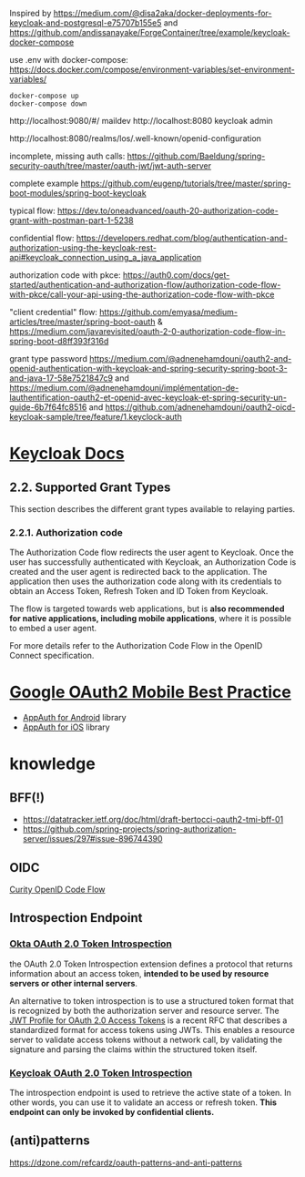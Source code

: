 Inspired by 
https://medium.com/@disa2aka/docker-deployments-for-keycloak-and-postgresql-e75707b155e5
and https://github.com/andissanayake/ForgeContainer/tree/example/keycloak-docker-compose

use .env with docker-compose: https://docs.docker.com/compose/environment-variables/set-environment-variables/

```
docker-compose up
docker-compose down
```

http://localhost:9080/#/ maildev
http://localhost:8080 keycloak admin


http://localhost:8080/realms/los/.well-known/openid-configuration

incomplete, missing auth calls: https://github.com/Baeldung/spring-security-oauth/tree/master/oauth-jwt/jwt-auth-server


complete example https://github.com/eugenp/tutorials/tree/master/spring-boot-modules/spring-boot-keycloak


typical flow: https://dev.to/oneadvanced/oauth-20-authorization-code-grant-with-postman-part-1-5238


confidential flow: https://developers.redhat.com/blog/authentication-and-authorization-using-the-keycloak-rest-api#keycloak_connection_using_a_java_application


authorization code with pkce: https://auth0.com/docs/get-started/authentication-and-authorization-flow/authorization-code-flow-with-pkce/call-your-api-using-the-authorization-code-flow-with-pkce  


"client credential" flow: https://github.com/emyasa/medium-articles/tree/master/spring-boot-oauth & https://medium.com/javarevisited/oauth-2-0-authorization-code-flow-in-spring-boot-d8ff393f316d


grant type password https://medium.com/@adnenehamdouni/oauth2-and-openid-authentication-with-keycloak-and-spring-security-spring-boot-3-and-java-17-58e7521847c9 and https://medium.com/@adnenehamdouni/implémentation-de-lauthentification-oauth2-et-openid-avec-keycloak-et-spring-security-un-guide-6b7f64fc8516 and https://github.com/adnenehamdouni/oauth2-oicd-keycloak-sample/tree/feature/1.keyclock-auth

# [Keycloak Docs](https://www.keycloak.org/docs/latest/securing_apps/#supported-grant-types)

## 2.2. Supported Grant Types

This section describes the different grant types available to relaying parties.

### 2.2.1. Authorization code

The Authorization Code flow redirects the user agent to Keycloak. Once the user has successfully authenticated with Keycloak, an Authorization Code is created and the user agent is redirected back to the application. The application then uses the authorization code along with its credentials to obtain an Access Token, Refresh Token and ID Token from Keycloak.

The flow is targeted towards web applications, but is **also recommended for native applications, including mobile applications**, where it is possible to embed a user agent.

For more details refer to the Authorization Code Flow in the OpenID Connect specification.

# [Google OAuth2 Mobile Best Practice](https://developers.google.com/identity/protocols/oauth2/native-app)

- [AppAuth for Android](https://openid.github.io/AppAuth-Android/) library
- [AppAuth for iOS](https://openid.github.io/AppAuth-iOS/) library

# knowledge

## BFF(!)

- https://datatracker.ietf.org/doc/html/draft-bertocci-oauth2-tmi-bff-01
- https://github.com/spring-projects/spring-authorization-server/issues/297#issue-896744390

## OIDC

[Curity OpenID Code Flow](https://curity.io/resources/learn/openid-code-flow/)

## Introspection Endpoint

### [Okta OAuth 2.0 Token Introspection](https://www.oauth.com/oauth2-servers/token-introspection-endpoint/)

the OAuth 2.0 Token Introspection extension defines a protocol that returns information about an access token, **intended to be used by resource servers or other internal servers**.

An alternative to token introspection is to use a structured token format that is recognized by both the authorization server and resource server. The [JWT Profile for OAuth 2.0 Access Tokens](https://datatracker.ietf.org/doc/html/rfc9068) is a recent RFC that describes a standardized format for access tokens using JWTs. This enables a resource server to validate access tokens without a network call, by validating the signature and parsing the claims within the structured token itself.

### [Keycloak OAuth 2.0 Token Introspection](https://www.keycloak.org/docs/latest/securing_apps/#_token_introspection_endpoint)

The introspection endpoint is used to retrieve the active state of a token. In other words, you can use it to validate an access or refresh token. **This endpoint can only be invoked by confidential clients.**


## (anti)patterns

https://dzone.com/refcardz/oauth-patterns-and-anti-patterns
